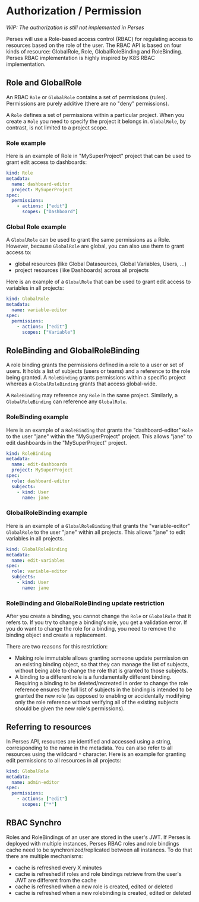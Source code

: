 # Authorization / Permission

*WIP: The authorization is still not implemented in Perses*

Perses will use a Role-based access control (RBAC) for regulating access to resources based on the role of the user.
The RBAC API is based on four kinds of resource: GlobalRole, Role, GlobalRoleBinding and RoleBinding.
Perses RBAC implementation is highly inspired by K8S RBAC implementation.

## Role and GlobalRole

An RBAC `Role` or `GlobalRole` contains a set of permissions (rules). Permissions are purely additive (there are no "deny" permissions).

A `Role` defines a set of permissions within a particular project. When you create a `Role` you need to specify the project it belongs in.
`GlobalRole`, by contrast, is not limited to a project scope.

### Role example

Here is an example of Role in "MySuperProject" project that can be used to grant edit access to dashboards:

```yaml
kind: Role
metadata:
  name: dashboard-editor
  project: MySuperProject
spec:
  permissions:
    - actions: ["edit"]
      scopes: ["Dashboard"]
```

### Global Role example

A `GlobalRole` can be used to grant the same permissions as a Role. However, because `GlobalRole` are global, you can also use them to grant access to:
- global resources (like Global Datasources, Global Variables, Users, ...)
- project resources (like Dashboards) across all projects

Here is an example of a `GlobalRole` that can be used to grant edit access to variables in all projects:

```yaml
kind: GlobalRole
metadata:
  name: variable-editor
spec:
  permissions:
    - actions: ["edit"]
      scopes: ["Variable"]
```

## RoleBinding and GlobalRoleBinding

A role binding grants the permissions defined in a role to a user or set of users.
It holds a list of subjects (users or teams) and a reference to the role being granted. A `RoleBinding` grants permissions within a specific project whereas a `GlobalRoleBinding` grants that access global-wide.

A `RoleBinding` may reference any `Role` in the same project. Similarly, a `GlobalRoleBinding` can reference any `GlobalRole`.

### RoleBinding example

Here is an example of a `RoleBinding` that grants the "dashboard-editor" `Role` to the user "jane" within the "MySuperProject" project. This allows "jane" to edit dashboards in the "MySuperProject" project.

```yaml
kind: RoleBinding
metadata:
  name: edit-dashboards
  project: MySuperProject
spec:
  role: dashboard-editor
  subjects:
    - kind: User
      name: jane
```

### GlobalRoleBinding example

Here is an example of a `GlobalRoleBinding` that grants the "variable-editor" `GlobalRole` to the user "jane" within all projects. This allows "jane" to edit variables in all projects.

```yaml
kind: GlobalRoleBinding
metadata:
  name: edit-variables
spec:
  role: variable-editor
  subjects:
    - kind: User
      name: jane
```

### RoleBinding and GlobalRoleBinding update restriction

After you create a binding, you cannot change the `Role` or `GlobalRole` that it refers to. If you try to change a binding's role, you get a validation error. If you do want to change the role for a binding, you need to remove the binding object and create a replacement.

There are two reasons for this restriction:
- Making role immutable allows granting someone update permission on an existing binding object, so that they can manage the list of subjects, without being able to change the role that is granted to those subjects.
- A binding to a different role is a fundamentally different binding. Requiring a binding to be deleted/recreated in order to change the role reference ensures the full list of subjects in the binding is intended to be granted the new role (as opposed to enabling or accidentally modifying only the role reference without verifying all of the existing subjects should be given the new role's permissions).

## Referring to resources

In Perses API, resources are identified and accessed using a string, corresponding to the name in the metadata. You can also refer to all resources using the wildcard `*` character.
Here is an example for granting edit permissions to all resources in all projects:

```yaml
kind: GlobalRole
metadata:
  name: admin-editor
spec:
  permissions:
    - actions: ["edit"]
      scopes: ["*"]
```

## RBAC Synchro

Roles and RoleBindings of an user are stored in the user's JWT.
If Perses is deployed with multiple instances, Perses RBAC roles and role bindings cache need to be synchronized/replicated between all instances.
To do that there are multiple mechanisms:
- cache is refreshed every X minutes
- cache is refreshed if roles and role bindings retrieve from the user's JWT are different from the cache
- cache is refreshed when a new role is created, edited or deleted
- cache is refreshed when a new rolebinding is created, edited or deleted
